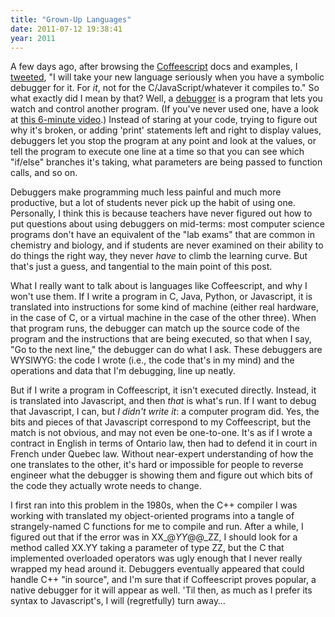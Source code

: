 ```yaml
---
title: "Grown-Up Languages"
date: 2011-07-12 19:38:41
year: 2011
---
```

A few days ago, after browsing the <a href="http://en.wikipedia.org/wiki/CoffeeScript">Coffeescript</a> docs and examples, I <a href="http://twitter.com/#!/gvwilson/status/87719895613190144">tweeted</a>, "I will take your new language seriously when you have a symbolic  debugger for it. For <em>it</em>, not for the C/JavaScript/whatever it compiles  to." So what exactly did I mean by that?  Well, a <a href="http://en.wikipedia.org/wiki/Debugger">debugger</a> is a program that lets you watch and control another program.  (If you've never used one, have a look at <a href="https://software-carpentry.org/4_0/python/debugger/">this 6-minute video</a>.)  Instead of staring at your code, trying to figure out why it's broken, or adding 'print' statements left and right to display values, debuggers let you stop the program at any point and look at the values, or tell the program to execute one line at a time so that you can see which "if/else" branches it's taking, what parameters are being passed to function calls, and so on.

Debuggers make programming much less painful and much more productive, but a lot of students never pick up the habit of using one.  Personally, I think this is because teachers have never figured out how to put questions about using debuggers on mid-terms: most computer science programs don't have an equivalent of the "lab exams" that are common in chemistry and biology, and if students are never examined on their ability to do things the right way, they never <em>have</em> to climb the learning curve.  But that's just a guess, and tangential to the main point of this post.

What I really want to talk about is languages like Coffeescript, and why I won't use them.  If I write a program in C, Java, Python, or Javascript, it is translated into instructions for some kind of machine (either real hardware, in the case of C, or a virtual machine in the case of the other three).  When that program runs, the debugger can match up the source code of the program and the instructions that are being executed, so that when I say, "Go to the next line," the debugger can do what I ask.  These debuggers are WYSIWYG: the code I wrote (i.e., the code that's in my mind) and the operations and data that I'm debugging, line up neatly.

But if I write a program in Coffeescript, it isn't executed directly.  Instead, it is translated into Javascript, and then <em>that</em> is what's run.  If I want to debug that Javascript, I can, but <em>I didn't write it</em>: a computer program did.  Yes, the bits and pieces of that Javascript correspond to my Coffeescript, but the match is not obvious, and may not even be one-to-one.  It's as if I wrote a contract in English in terms of Ontario law, then had to defend it in court in French under Quebec law.  Without near-expert understanding of how the one translates to the other, it's hard or impossible for people to reverse engineer what the debugger is showing them and figure out which bits of the code they actually wrote needs to change.

I first ran into this problem in the 1980s, when the C++ compiler I was working with translated my object-oriented programs into a tangle of strangely-named C functions for me to compile and run.  After a while, I figured out that if the error was in XX_@_YY_@@_ZZ, I should look for a method called XX.YY taking a parameter of type ZZ, but the C that implemented overloaded operators was ugly enough that I never really wrapped my head around it.  Debuggers eventually appeared that could handle C++ "in source", and I'm sure that if Coffeescript proves popular, a native debugger for it will appear as well.  'Til then, as much as I prefer its syntax to Javascript's, I will (regretfully) turn away…
